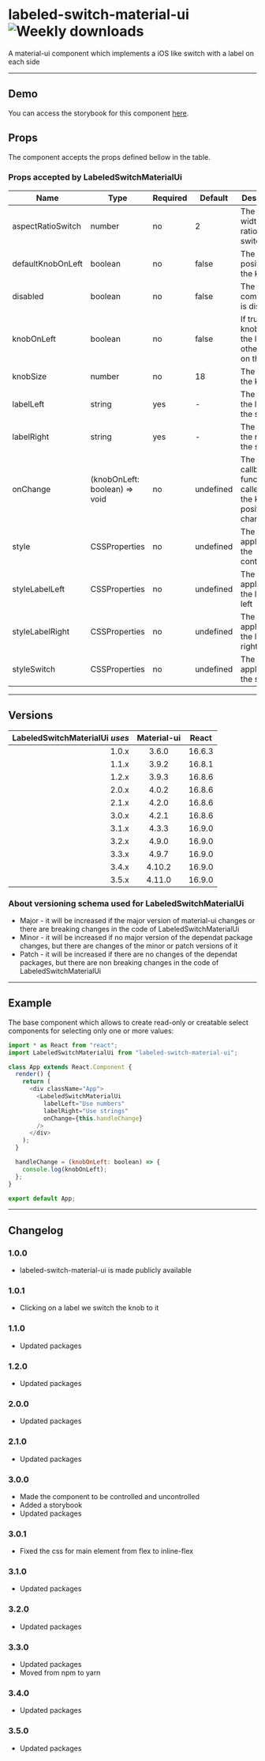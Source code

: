 # labeled-switch-material-ui ![Weekly downloads](https://img.shields.io/npm/dw/labeled-switch-material-ui "Weekly downloads")

A material-ui component which implements a iOS like switch with a label on each side

---

## Demo

You can access the storybook for this component [here](https://iulian-radu-at.github.io/labeled-switch-material-ui/).

## Props

The component accepts the props defined bellow in the table.

### Props accepted by LabeledSwitchMaterialUi

| Name              | Type                          | Required | Default   | Description                                                    |
| ----------------- | ----------------------------- | -------- | --------- | -------------------------------------------------------------- |
| aspectRatioSwitch | number                        | no       | 2         | The width/height ratio of the switch                           |
| defaultKnobOnLeft | boolean                       | no       | false     | The initial position of the knob                               |
| disabled          | boolean                       | no       | false     | The component is disabled                                      |
| knobOnLeft        | boolean                       | no       | false     | If true, the knob is on the left, otherwise on the right       |
| knobSize          | number                        | no       | 18        | The size of the knob                                           |
| labelLeft         | string                        | yes      | -         | The label on the left of the switch                            |
| labelRight        | string                        | yes      | -         | The label on the right of the switch                           |
| onChange          | (knobOnLeft: boolean) => void | no       | undefined | The callback function called when the knob position is changed |
| style             | CSSProperties                 | no       | undefined | The style applied to the container                             |
| styleLabelLeft    | CSSProperties                 | no       | undefined | The style applied to the label on left                         |
| styleLabelRight   | CSSProperties                 | no       | undefined | The style applied to the label on right                        |
| styleSwitch       | CSSProperties                 | no       | undefined | The style applied to the switch                                |

---

## Versions

| LabeledSwitchMaterialUi _uses_ | Material-ui | React  |
| -----------------------------: | :---------: | :----: |
|                          1.0.x |    3.6.0    | 16.6.3 |
|                          1.1.x |    3.9.2    | 16.8.1 |
|                          1.2.x |    3.9.3    | 16.8.6 |
|                          2.0.x |    4.0.2    | 16.8.6 |
|                          2.1.x |    4.2.0    | 16.8.6 |
|                          3.0.x |    4.2.1    | 16.8.6 |
|                          3.1.x |    4.3.3    | 16.9.0 |
|                          3.2.x |    4.9.0    | 16.9.0 |
|                          3.3.x |    4.9.7    | 16.9.0 |
|                          3.4.x |   4.10.2    | 16.9.0 |
|                          3.5.x |   4.11.0    | 16.9.0 |

### About versioning schema used for LabeledSwitchMaterialUi

- Major - it will be increased if the major version of material-ui changes or there are breaking changes in the code of LabeledSwitchMaterialUi
- Minor - it will be increased if no major version of the dependat package changes, but there are changes of the minor or patch versions of it
- Patch - it will be increased if there are no changes of the dependat packages, but there are non breaking changes in the code of LabeledSwitchMaterialUi

---

## Example

The base component which allows to create read-only or creatable select components for selecting only one or more values:

```js
import * as React from "react";
import LabeledSwitchMaterialUi from "labeled-switch-material-ui";

class App extends React.Component {
  render() {
    return (
      <div className="App">
        <LabeledSwitchMaterialUi
          labelLeft="Use numbers"
          labelRight="Use strings"
          onChange={this.handleChange}
        />
      </div>
    );
  }

  handleChange = (knobOnLeft: boolean) => {
    console.log(knobOnLeft);
  };
}

export default App;
```

---

## Changelog

### 1.0.0

- labeled-switch-material-ui is made publicly available

### 1.0.1

- Clicking on a label we switch the knob to it

### 1.1.0

- Updated packages

### 1.2.0

- Updated packages

### 2.0.0

- Updated packages

### 2.1.0

- Updated packages

### 3.0.0

- Made the component to be controlled and uncontrolled
- Added a storybook
- Updated packages

### 3.0.1

- Fixed the css for main element from flex to inline-flex

### 3.1.0

- Updated packages

### 3.2.0

- Updated packages

### 3.3.0

- Updated packages
- Moved from npm to yarn

### 3.4.0

- Updated packages

### 3.5.0

- Updated packages
